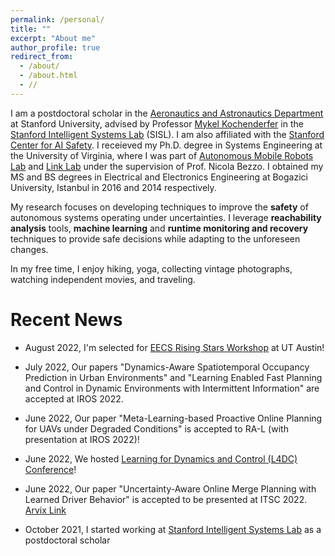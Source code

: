```yaml
---
permalink: /personal/
title: ""
excerpt: "About me"
author_profile: true
redirect_from: 
  - /about/
  - /about.html
  - //
---
```


I am a postdoctoral scholar in the [Aeronautics and Astronautics Department](https://aa.stanford.edu/ "Aero&Astro") at Stanford University, advised by Professor [Mykel Kochenderfer](https://mykel.kochenderfer.com/ "Mykel Kochenderfer") in the [Stanford Intelligent Systems Lab](https://web.stanford.edu/group/sisl/cgi-bin/wordpress/ "SISL") (SISL). I am also affiliated with the [Stanford Center for AI Safety](https://aisafety.stanford.edu/). I receieved my Ph.D. degree in Systems Engineering at the University of Virginia, where I was part of [Autonomous Mobile Robots Lab](https://www.bezzorobotics.com/, "Autonomous Mobile Robots Lab") and [Link Lab](https://engineering.virginia.edu/link-lab, "Link Lab") under the supervision of Prof. Nicola Bezzo. I obtained my MS and BS degrees in Electrical and Electronics Engineering at Bogazici University, Istanbul in 2016 and 2014 respectively. 

My research focuses on developing techniques to improve the **safety** of autonomous systems operating under uncertainties. I leverage **reachability analysis** tools, **machine learning** and **runtime monitoring and recovery** techniques to provide safe decisions while adapting to the unforeseen changes.

In my free time, I enjoy hiking, yoga, collecting vintage photographs, watching independent movies, and  traveling.


Recent News
===
* August 2022, I'm selected for [EECS Rising Stars Workshop](https://risingstars.utexas.edu/ "Workshop Website") at UT Austin!

* July 2022, Our papers "Dynamics-Aware Spatiotemporal Occupancy Prediction in Urban Environments" and "Learning Enabled Fast Planning and Control in Dynamic Environments with Intermittent Information" are accepted at IROS 2022.

* June 2022, Our paper "Meta-Learning-based Proactive Online Planning for UAVs under Degraded Conditions" is accepted to RA-L (with presentation at IROS 2022)!

* June 2022, We hosted [Learning for Dynamics and Control (L4DC) Conference](https://l4dc.stanford.edu/)! 

* June 2022, Our paper "Uncertainty-Aware Online Merge Planning with Learned Driver Behavior" is accepted to be presented at ITSC 2022. [Arvix Link](https://arxiv.org/pdf/2207.05228.pdf "Arvix link")

* October 2021, I started working at [Stanford Intelligent Systems Lab](https://web.stanford.edu/group/sisl/cgi-bin/wordpress/ "SISL") as a postdoctoral scholar



